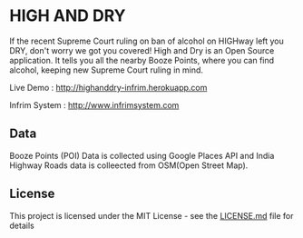 # HIGH AND DRY

If the recent Supreme Court ruling on ban of alcohol on HIGHway left you DRY, don't worry we got you covered! High and Dry is an Open Source application. It tells you all the nearby Booze Points, where you can find alcohol, keeping new Supreme Court ruling in mind.

Live Demo : http://highanddry-infrim.herokuapp.com

Infrim System : http://www.infrimsystem.com


## Data

Booze Points (POI) Data is collected using Google Places API and India Highway Roads data is colleected from OSM(Open Street Map).


## License

This project is licensed under the MIT License - see the [LICENSE.md](LICENSE.md) file for details
